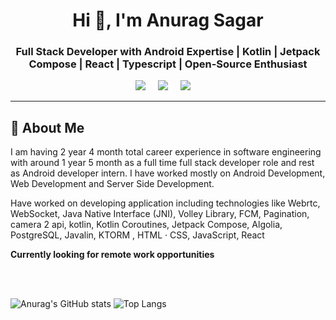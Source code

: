 <h1 align="center">Hi 👋, I'm Anurag Sagar</h1>
<h3 align="center">Full Stack Developer with Android Expertise | Kotlin | Jetpack Compose | React | Typescript | Open-Source Enthusiast</h3>
<p align='center'>
  <a href="https://twitter.com/DevMastermind1"><img src="https://img.shields.io/badge/twitter-%231DA1F2.svg?&style=for-the-badge&logo=twitter&logoColor=white" /></a>&nbsp;&nbsp;&nbsp;&nbsp;
  <a href="https://www.linkedin.com/in/anurag-sagar-85a164212/"><img src="https://img.shields.io/badge/linkedin-%230077B5.svg?&style=for-the-badge&logo=linkedin&logoColor=white" /></a>&nbsp;&nbsp;&nbsp;&nbsp;
  <a href="mailto:anurag983sagarofficial@gmail.com?subject=Olá%20Anurag"><img src="https://img.shields.io/badge/gmail-%23D14836.svg?&style=for-the-badge&logo=gmail&logoColor=white" /></a>&nbsp;&nbsp;&nbsp;&nbsp;
</p>

<hr>


## 🚀 About Me

I am having 2 year 4 month total career experience in software engineering with around 1 year 5 month as a full time full stack developer role and rest as Android developer intern. I have worked mostly on Android Development, Web Development and Server Side Development.

Have worked on developing application including technologies like Webrtc, WebSocket, Java Native Interface (JNI), Volley Library, FCM, Pagination, camera 2 api, kotlin, Kotlin Coroutines, Jetpack Compose, Algolia, PostgreSQL, Javalin, KTORM , HTML · CSS, JavaScript, React

__Currently looking for remote work opportunities__

<br><br>



![Anurag's GitHub stats](https://github-readme-stats.vercel.app/api?username=AnuragDevMastermind&show=prs_merged&hide=issues,contribs&show_icons=true&rank_icon=github)
![Top Langs](https://github-readme-stats.vercel.app/api/top-langs/?username=AnuragDevMastermind&layout=compact)
